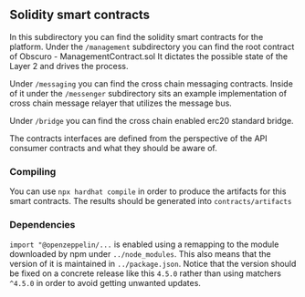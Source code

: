## Solidity smart contracts

In this subdirectory you can find the solidity smart contracts for the platform.
Under the `/management` subdirectory you can find the root contract of Obscuro - ManagementContract.sol
It dictates the possible state of the Layer 2 and drives the process. 

Under `/messaging` you can find the cross chain messaging contracts. Inside of it under the `/messenger` subdirectory sits an example implementation of cross chain message relayer that utilizes the message bus.

Under `/bridge` you can find the cross chain enabled erc20 standard bridge. 

The contracts interfaces are defined from the perspective of the API consumer contracts and what they should be aware of.

### Compiling

You can use `npx hardhat compile` in order to produce the artifacts for this smart contracts. The results should be generated into
`contracts/artifacts`

### Dependencies

`import "@openzeppelin/...` is enabled using a remapping to the module downloaded by npm under `../node_modules`. This also means that the version of it is maintained in `../package.json`. Notice that the version should be fixed on a concrete release like this `4.5.0` rather than using matchers `^4.5.0` in order to avoid getting unwanted updates.
